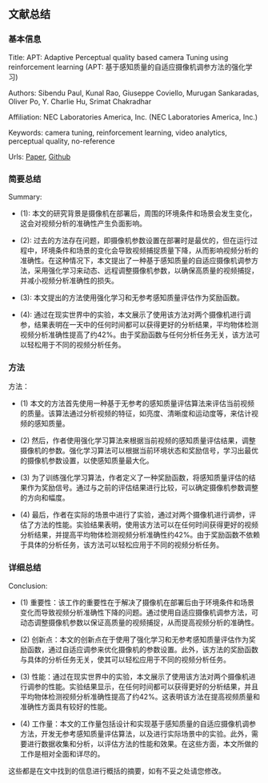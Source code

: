 ## 文献总结




### 基本信息
Title: APT: Adaptive Perceptual quality based camera Tuning using reinforcement learning (APT: 基于感知质量的自适应摄像机调参方法的强化学习)

Authors: Sibendu Paul, Kunal Rao, Giuseppe Coviello, Murugan Sankaradas, Oliver Po, Y. Charlie Hu, Srimat Chakradhar

Affiliation: NEC Laboratories America, Inc. (NEC Laboratories America, Inc.)

Keywords: camera tuning, reinforcement learning, video analytics, perceptual quality, no-reference

Urls: [Paper](url_here), [Github](None)

### 简要总结      
Summary: 

- (1): 本文的研究背景是摄像机在部署后，周围的环境条件和场景会发生变化，这会对视频分析的准确性产生负面影响。

- (2): 过去的方法存在问题，即摄像机参数设置在部署时是最优的，但在运行过程中，环境条件和场景的变化会导致视频捕捉质量下降，从而影响视频分析的准确性。在这种情况下，本文提出了一种基于感知质量的自适应摄像机调参方法，采用强化学习来动态、远程调整摄像机参数，以确保高质量的视频捕捉，并减小视频分析准确性的损失。

- (3): 本文提出的方法使用强化学习和无参考感知质量评估作为奖励函数。

- (4): 通过在现实世界中的实验，本文展示了使用该方法对两个摄像机进行调参，结果表明在一天中的任何时间都可以获得更好的分析结果，平均物体检测视频分析准确性提高了约42%。由于奖励函数与任何分析任务无关，该方法可以轻松用于不同的视频分析任务。
### 方法

方法：

- (1) 本文的方法首先使用一种基于无参考的感知质量评估算法来评估当前视频的质量。该算法通过分析视频的特征，如亮度、清晰度和运动度等，来估计视频的感知质量。

- (2) 然后，作者使用强化学习算法来根据当前视频的感知质量评估结果，调整摄像机的参数。强化学习算法可以根据当前环境状态和奖励信号，学习出最优的摄像机参数设置，以使感知质量最大化。

- (3) 为了训练强化学习算法，作者定义了一种奖励函数，将感知质量评估的结果作为奖励信号。通过与之前的评估结果进行比较，可以确定摄像机参数调整的方向和幅度。

- (4) 最后，作者在实际的场景中进行了实验，通过对两个摄像机进行调参，评估了方法的性能。实验结果表明，使用该方法可以在任何时间获得更好的视频分析结果，并提高平均物体检测视频分析准确性约42%。由于奖励函数不依赖于具体的分析任务，该方法可以轻松应用于不同的视频分析任务。





### 详细总结

Conclusion: 

- (1) 重要性：该工作的重要性在于解决了摄像机在部署后由于环境条件和场景变化而导致视频分析准确性下降的问题。通过使用自适应摄像机调参方法，可动态调整摄像机参数以保证高质量的视频捕捉，从而提高视频分析的准确性。

- (2) 创新点：本文的创新点在于使用了强化学习和无参考感知质量评估作为奖励函数，通过自适应调参来优化摄像机的参数设置。此外，该方法的奖励函数与具体的分析任务无关，使其可以轻松应用于不同的视频分析任务。

- (3) 性能：通过在现实世界中的实验，本文展示了使用该方法对两个摄像机进行调参的性能。实验结果显示，在任何时间都可以获得更好的分析结果，并且平均物体检测视频分析准确性提高了约42%。这表明该方法在提高视频质量和准确性方面具有较好的性能。

- (4) 工作量：本文的工作量包括设计和实现基于感知质量的自适应摄像机调参方法，开发无参考感知质量评估算法，以及进行实际场景中的实验。此外，需要进行数据收集和分析，以评估方法的性能和效果。在这些方面，本文所做的工作是相对全面和详尽的。

这些都是在文中找到的信息进行概括的摘要，如有不妥之处请您修改。




